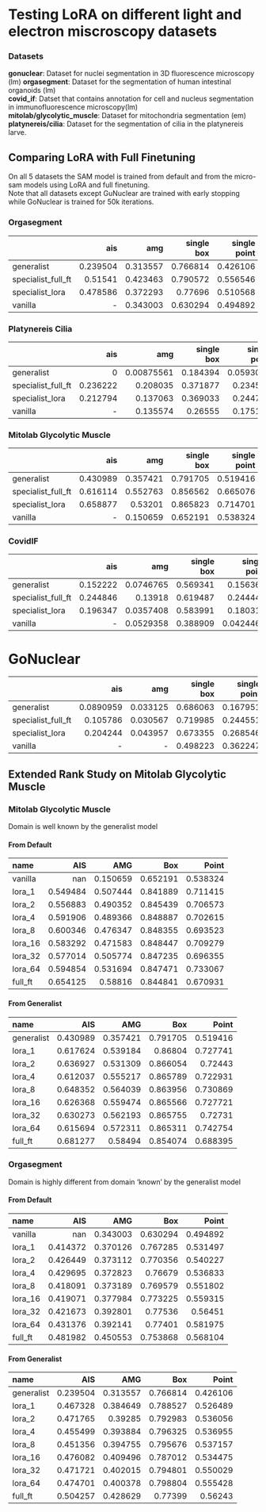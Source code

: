 # Testing LoRA on different light and electron miscroscopy datasets

### Datasets
**gonuclear**: Dataset for nuclei segmentation in 3D fluorescence microscopy (lm)
**orgasegment**: Dataset for the segmentation of human intestinal organoids (lm)  
**covid_if**: Datset that contains annotation for cell and nucleus segmentation in immunofluorescence microscopy(lm)  
**mitolab/glycolytic_muscle**: Dataset for mitochondria segmentation (em)  
**platynereis/cilia**: Dataset for the segmentation of cilia in the platynereis larve. 

## Comparing LoRA with Full Finetuning
On all 5 datasets the SAM model is trained from default and from the micro-sam models using LoRA and full finetuning.  
Note that all datasets except GuNuclear are trained with early stopping while GoNuclear is trained for 50k iterations.

### Orgasegment

|                    |        ais |      amg |   single box |   single point |   iterative_prompts_start_box |   iterative_prompts_start_point |
|:-------------------|-----------:|---------:|-------------:|---------------:|------------------------------:|--------------------------------:|
| generalist         |   0.239504 | 0.313557 |     0.766814 |       0.426106 |                      0.870109 |                        0.813314 |
| specialist_full_ft |   0.51541  | 0.423463 |     0.790572 |       0.556546 |                      0.87495  |                        0.841196 |
| specialist_lora    |   0.478586 | 0.372293 |     0.77696  |       0.510568 |                      0.872069 |                        0.839907 |
| vanilla            | -| 0.343003 |     0.630294 |       0.494892 |                      0.484599 |                        0.475463 |

### Platynereis Cilia


|                    |        ais |        amg |   single box |   single point |   iterative_prompts_start_box |   iterative_prompts_start_point |
|:-------------------|-----------:|-----------:|-------------:|---------------:|------------------------------:|--------------------------------:|
| generalist         |   0        | 0.00875561 |     0.184394 |      0.0593038 |                      0.429399 |                        0.349337 |
| specialist_full_ft |   0.236222 | 0.208035   |     0.371877 |      0.234535  |                      0.524445 |                        0.451413 |
| specialist_lora    |   0.212794 | 0.137063   |     0.369033 |      0.244724  |                      0.51684  |                        0.446328 |
| vanilla            | -| 0.135574   |     0.26555  |      0.175185  |                      0.195464 |                        0.107775 |


### Mitolab Glycolytic Muscle
|                    |        ais |      amg |   single box |   single point |   iterative_prompts_start_box |   iterative_prompts_start_point |
|:-------------------|-----------:|---------:|-------------:|---------------:|------------------------------:|--------------------------------:|
| generalist         |   0.430989 | 0.357421 |     0.791705 |       0.519416 |                      0.931755 |                        0.902345 |
| specialist_full_ft |   0.616114 | 0.552763 |     0.856562 |       0.665076 |                      0.966356 |                        0.946224 |
| specialist_lora    |   0.658877 | 0.53201  |   0.865823|       0.714701 |                    0.9657445       |                        0.945478 |
| vanilla            | -        | 0.150659 |     0.652191 |       0.538324 |                      0.660341 |                        0.56703  |


### CovidIF

|                    |        ais |       amg |   single box |   single point |   iterative_prompts_start_box |   iterative_prompts_start_point |
|:-------------------|-----------:|----------:|-------------:|---------------:|------------------------------:|--------------------------------:|
| generalist         |   0.152222 | 0.0746765 |     0.569341 |      0.156363  |                      0.81381  |                       0.721318  |
| specialist_full_ft |   0.244846 | 0.13918   |     0.619487 |      0.244443  |                      0.825262 |                       0.749033  |
| specialist_lora    |   0.196347 | 0.0357408 |     0.583991 |      0.180315  |                      0.817916 |                       0.725224  |
| vanilla            | - | 0.0529358 |     0.388909 |      0.0424461 |                      0.29122  |                       0.0958208 |



# GoNuclear 

|                    |        ais |       amg |   single box |   single point |   iterative_prompts_start_box |   iterative_prompts_start_point |
|:-------------------|-----------:|----------:|-------------:|---------------:|------------------------------:|--------------------------------:|
| generalist         |    0.0890959 | 0.033125|    0.686063 |      0.167951|                      0.764031  |                       0.686301  |
| specialist_full_ft |   0.105786 | 0.030567   |    0.719985 |      0.244551  |                      0.744716 |                       0.653932  |
| specialist_lora    |   0.204244 |  0.043957 |     0.673355 |     0.268546 |                      0.756035 |                       0.684994  |
| vanilla            | - | -|     0.498223|      0.362247|                      0.439616|                       0.318307 |


## Extended Rank Study on Mitolab Glycolytic Muscle
### Mitolab Glycolytic Muscle

Domain is well known by the generalist model

#### From Default
| name    |      AIS |      AMG |      Box |    Point |
|:--------|---------:|---------:|---------:|---------:|
| vanilla | nan        | 0.150659 | 0.652191 | 0.538324 |
| lora_1  | 0.549484 | 0.507444 | 0.841889 | 0.711415 |
| lora_2  | 0.556883 | 0.490352 | 0.845439 | 0.706573 |
| lora_4  | 0.591906 | 0.489366 | 0.848887 | 0.702615 |
| lora_8  | 0.600346 | 0.476347 | 0.848355 | 0.693523 |
| lora_16 | 0.583292 | 0.471583 | 0.848447 | 0.709279 |
| lora_32 | 0.577014 | 0.505774 | 0.847235 | 0.696355 |
| lora_64 | 0.594854 | 0.531694 | 0.847471 | 0.733067 |
| full_ft | 0.654125 | 0.58816  | 0.844841 | 0.670931 |

#### From Generalist

| name    |      AIS |      AMG |      Box |    Point |
|:--------|---------:|---------:|---------:|---------:|
| generalist | 0.430989 | 0.357421 | 0.791705 | 0.519416 |
| lora_1  | 0.617624 | 0.539184 | 0.86804  | 0.727741 |
| lora_2  | 0.636927 | 0.531309 | 0.866054 | 0.72443  |
| lora_4  | 0.612037 | 0.555217 | 0.865789 | 0.722931 |
| lora_8  | 0.648352 | 0.564039 | 0.863956 | 0.730869 |
| lora_16 | 0.626368 | 0.559474 | 0.865566 | 0.727721 |
| lora_32 | 0.630273 | 0.562193 | 0.865755 | 0.72731  |
| lora_64 | 0.615694 | 0.572311 | 0.865311 | 0.742754 |
| full_ft | 0.681277 | 0.58494  | 0.854074 | 0.688395 |

### Orgasegment

Domain is highly different from domain ‘known’ by the generalist model

#### From Default
| name    |      AIS |      AMG |      Box |    Point |
|:--------|---------:|---------:|---------:|---------:|
| vanilla | nan        | 0.343003 | 0.630294 | 0.494892 |
| lora_1  | 0.414372 | 0.370126 | 0.767285 | 0.531497 |
| lora_2  | 0.426449 | 0.373112 | 0.770356 | 0.540227 |
| lora_4  | 0.429695 | 0.372823 | 0.76679  | 0.536833 |
| lora_8  | 0.418091 | 0.373189 | 0.769579 | 0.551802 |
| lora_16 | 0.419071 | 0.377984 | 0.773225 | 0.559315 |
| lora_32 | 0.421673 | 0.392801 | 0.77536  | 0.56451  |
| lora_64 | 0.431376 | 0.392141 | 0.77401  | 0.581975 |
| full_ft | 0.481982 | 0.450553 | 0.753868 | 0.568104 |


#### From Generalist

| name    |      AIS |      AMG |      Box |    Point |
|:--------|---------:|---------:|---------:|---------:|
| generalist | 0.239504 | 0.313557 | 0.766814 | 0.426106 |
| lora_1  | 0.467328 | 0.384649 | 0.788527 | 0.526489 |
| lora_2  | 0.471765 | 0.39285  | 0.792983 | 0.536056 |
| lora_4  | 0.455499 | 0.393884 | 0.796325 | 0.536955 |
| lora_8  | 0.451356 | 0.394755 | 0.795676 | 0.537157 |
| lora_16 | 0.476082 | 0.409496 | 0.787012 | 0.534475 |
| lora_32 | 0.471721 | 0.402015 | 0.794801 | 0.550029 |
| lora_64 | 0.474701 | 0.400378 | 0.798804 | 0.555428 |
| full_ft    | 0.504257 | 0.428629 | 0.77399  | 0.56243  |
